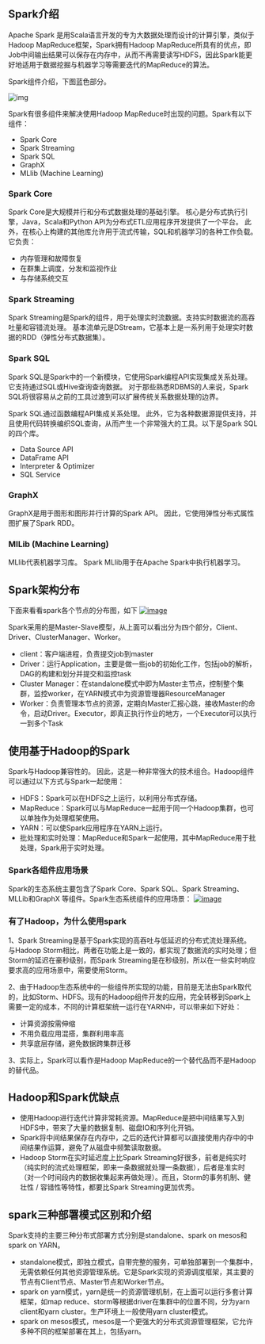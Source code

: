 ## Spark介绍

Apache Spark 是用Scala语言开发的专为大数据处理而设计的计算引擎，类似于Hadoop MapReduce框架，Spark拥有Hadoop MapReduce所具有的优点，即Job中间输出结果可以保存在内存中，从而不再需要读写HDFS，因此Spark能更好地适用于数据挖掘与机器学习等需要迭代的MapReduce的算法。

Spark组件介绍，下图蓝色部分。

![img](https://dh.djbook.top/wp-content/uploads/2020/05/spark-01-1.png)

Spark有很多组件来解决使用Hadoop MapReduce时出现的问题。Spark有以下组件：

- Spark Core
- Spark Streaming
- Spark SQL
- GraphX
- MLlib (Machine Learning)

### Spark Core

Spark Core是大规模并行和分布式数据处理的基础引擎。 核心是分布式执行引擎，Java，Scala和Python API为分布式ETL应用程序开发提供了一个平台。 此外，在核心上构建的其他库允许用于流式传输，SQL和机器学习的各种工作负载。 它负责：

- 内存管理和故障恢复
- 在群集上调度，分发和监视作业
- 与存储系统交互

### Spark Streaming

Spark Streaming是Spark的组件，用于处理实时流数据。支持实时数据流的高吞吐量和容错流处理。 基本流单元是DStream，它基本上是一系列用于处理实时数据的RDD（弹性分布式数据集）。

### Spark SQL

Spark SQL是Spark中的一个新模块，它使用Spark编程API实现集成关系处理。 它支持通过SQL或Hive查询查询数据。 对于那些熟悉RDBMS的人来说，Spark SQL将很容易从之前的工具过渡到可以扩展传统关系数据处理的边界。

Spark SQL通过函数编程API集成关系处理。 此外，它为各种数据源提供支持，并且使用代码转换编织SQL查询，从而产生一个非常强大的工具。以下是Spark SQL的四个库。

- Data Source API
- DataFrame API
- Interpreter & Optimizer
- SQL Service

### GraphX

GraphX是用于图形和图形并行计算的Spark API。 因此，它使用弹性分布式属性图扩展了Spark RDD。

### MlLib (Machine Learning)

MLlib代表机器学习库。 Spark MLlib用于在Apache Spark中执行机器学习。

## Spark架构分布

下面来看看spark各个节点的分布图，如下
[![image](https://xuchao918.github.io/images/spark-02.png)](https://xuchao918.github.io/images/spark-02.png)

Spark采用的是Master-Slave模型，从上面可以看出分为四个部分，Client、Driver、ClusterManager、Worker。

- client：客户端进程，负责提交job到master
- Driver：运行Application，主要是做一些job的初始化工作，包括job的解析，DAG的构建和划分并提交和监控task
- Cluster Manager：在standalone模式中即为Master主节点，控制整个集群，监控worker，在YARN模式中为资源管理器ResourceManager
- Worker：负责管理本节点的资源，定期向Master汇报心跳，接收Master的命令，启动Driver。Executor，即真正执行作业的地方，一个Executor可以执行一到多个Task

## 使用基于Hadoop的Spark

Spark与Hadoop兼容性的。 因此，这是一种非常强大的技术组合。Hadoop组件可以通过以下方式与Spark一起使用：

- HDFS：Spark可以在HDFS之上运行，以利用分布式存储。
- MapReduce：Spark可以与MapReduce一起用于同一个Hadoop集群，也可以单独作为处理框架使用。
- YARN：可以使Spark应用程序在YARN上运行。
- 批处理和实时处理：MapReduce和Spark一起使用，其中MapReduce用于批处理，Spark用于实时处理。

### Spark各组件应用场景

Spark的生态系统主要包含了Spark Core、Spark SQL、Spark Streaming、MLLib和GraphX 等组件。Spark生态系统组件的应用场景：
[![image](https://xuchao918.github.io/images/spark-03.png)](https://xuchao918.github.io/images/spark-03.png)

### 有了Hadoop，为什么使用spark

1、Spark Streaming是基于Spark实现的高吞吐与低延迟的分布式流处理系统。与Hadoop Storm相比，两者在功能上是一致的，都实现了数据流的实时处理；但Storm的延迟在豪秒级别，而Spark Streaming是在秒级别，所以在一些实时响应要求高的应用场景中，需要使用Storm。

2、由于Hadoop生态系统中的一些组件所实现的功能，目前是无法由Spark取代的，比如Storm、HDFS。现有的Hadoop组件开发的应用，完全转移到Spark上需要一定的成本，不同的计算框架统一运行在YARN中，可以带来如下好处：

- 计算资源按需伸缩
- 不用负载应用混搭，集群利用率高
- 共享底层存储，避免数据跨集群迁移

3、实际上，Spark可以看作是Hadoop MapReduce的一个替代品而不是Hadoop的替代品。

## Hadoop和Spark优缺点

- 使用Hadoop进行迭代计算非常耗资源。MapReduce是把中间结果写入到HDFS中，带来了大量的数据复制、磁盘IO和序列化开销。
- Spark将中间结果保存在内存中，之后的迭代计算都可以直接使用内存中的中间结果作运算，避免了从磁盘中频繁读取数据。
- Hadoop Storm在实时延迟度上比Spark Streaming好很多，前者是纯实时（纯实时的流式处理框架，即来一条数据就处理一条数据），后者是准实时（对一个时间段内的数据收集起来再做处理）。而且，Storm的事务机制、健壮性 / 容错性等特性，都要比Spark Streaming更加优秀。

## spark三种部署模式区别和介绍

Spark支持的主要三种分布式部署方式分别是standalone、spark on mesos和 spark on YARN。

- standalone模式，即独立模式，自带完整的服务，可单独部署到一个集群中，无需依赖任何其他资源管理系统。它是Spark实现的资源调度框架，其主要的节点有Client节点、Master节点和Worker节点。
- spark on yarn模式，yarn是统一的资源管理机制，在上面可以运行多套计算框架，如map reduce、storm等根据driver在集群中的位置不同，分为yarn client和yarn cluster。生产环境上一般使用yarn cluster模式。
- spark on mesos模式，mesos是一个更强大的分布式资源管理框架，它允许多种不同的框架部署在其上，包括yarn。
